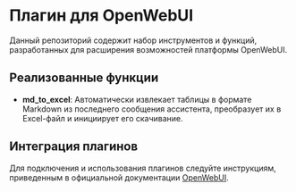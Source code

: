 # Плагин для OpenWebUI

Данный репозиторий содержит набор инструментов и функций, разработанных для расширения возможностей платформы OpenWebUI.

## Реализованные функции
- **md_to_excel**: Автоматически извлекает таблицы в формате Markdown из последнего сообщения ассистента, преобразует их в Excel-файл и инициирует его скачивание.

## Интеграция плагинов
Для подключения и использования плагинов следуйте инструкциям, приведенным в официальной документации [OpenWebUI](https://docs.openwebui.com/features/plugin/functions/).